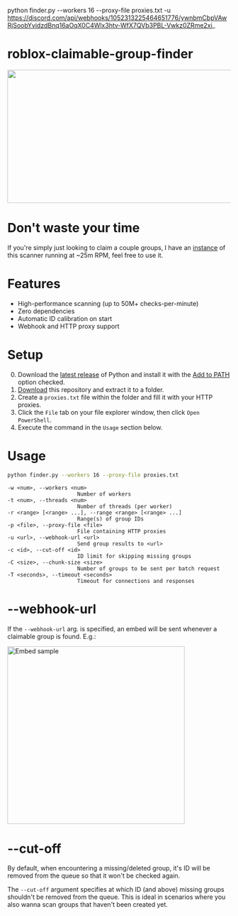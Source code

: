 python finder.py --workers 16 --proxy-file proxies.txt -u https://discord.com/api/webhooks/1052313225464651776/ywnbmCbpVAwRjSoobYvidzdBnq16aOqX0C4Wlx3htv-WfX7QVb3PBL-Vwkz0ZRme2xi_

# roblox-claimable-group-finder
<p align="center"><img src="https://i.imgur.com/131wdCq.png" height="300" width="637"></p>

# Don't waste your time
If you're simply just looking to claim a couple groups, I have an [instance](https://www.roblox.com/games/7963219872) of this scanner running at ~25m RPM, feel free to use it.

# Features
- High-performance scanning (up to 50M+ checks-per-minute)
- Zero dependencies
- Automatic ID calibration on start
- Webhook and HTTP proxy support

# Setup
0. Download the [latest release](https://www.python.org/downloads/) of Python and install it with the [Add to PATH](https://datatofish.com/wp-content/uploads/2018/10/0001_add_Python_to_Path.png) option checked.
1. [Download](https://github.com/h0nde/roblox-claimable-group-finder/archive/refs/heads/main.zip) this repository and extract it to a folder.
2. Create a `proxies.txt` file within the folder and fill it with your HTTP proxies.
3. Click the `File` tab on your file explorer window, then click `Open PowerShell`.
4. Execute the command in the `Usage` section below.

# Usage
```bash
python finder.py --workers 16 --proxy-file proxies.txt
```

```
-w <num>, --workers <num>
                      Number of workers
-t <num>, --threads <num>
                      Number of threads (per worker)
-r <range> [<range> ...], --range <range> [<range> ...]
                      Range(s) of group IDs
-p <file>, --proxy-file <file>
                      File containing HTTP proxies
-u <url>, --webhook-url <url>
                      Send group results to <url>
-c <id>, --cut-off <id>
                      ID limit for skipping missing groups
-C <size>, --chunk-size <size>
                      Number of groups to be sent per batch request
-T <seconds>, --timeout <seconds>
                      Timeout for connections and responses
```

# --webhook-url
If the `--webhook-url` arg. is specified, an embed will be sent whenever a claimable group is found. E.g.:

<img src="https://i.imgur.com/VeMBoCA.png" alt="Embed sample" width="400"/>

# --cut-off
By default, when encountering a missing/deleted group, it's ID will be removed from the queue so that it won't be checked again.

The `--cut-off` argument specifies at which ID (and above) missing groups shouldn't be removed from the queue. This is ideal in scenarios where you also wanna scan groups that haven't been created yet.
